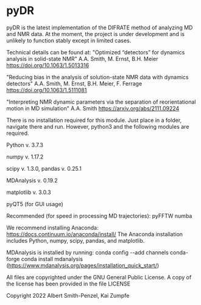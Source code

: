 # pyDR
pyDR is the latest implementation of the DIFRATE method of analyzing MD and NMR data. At the moment, the project is under development and is unlikely to function stably except in limited cases. 

Technical details can be found at:
"Optimized “detectors” for dynamics analysis in solid-state NMR"
A.A. Smith, M. Ernst, B.H. Meier
https://doi.org/10.1063/1.5013316

"Reducing bias in the analysis of solution-state NMR data with dynamics detectors"
A.A. Smith, M. Ernst, B.H. Meier, F. Ferrage
https://doi.org/10.1063/1.5111081

"Interpreting NMR dynamic parameters via the separation of reorientational motion in MD simulation"
A.A. Smith
https://arxiv.org/abs/2111.09224

There is no installation required for this module. Just place in a folder, navigate there and run. However, python3 and the following modules are required. 

Python v. 3.7.3

numpy v. 1.17.2

scipy v. 1.3.0,
pandas v. 0.25.1

MDAnalysis v. 0.19.2

matplotlib v. 3.0.3

pyQT5  (for GUI usage) 

Recommended (for speed in processing MD trajectories):
pyFFTW
numba

We recommend installing Anaconda: https://docs.continuum.io/anaconda/install/
The Anaconda installation includes Python, numpy, scipy, pandas, and matplotlib. 

MDAnalysis is installed by running:
conda config --add channels conda-forge
conda install mdanalysis
(https://www.mdanalysis.org/pages/installation_quick_start/)


All files are copyrighted under the GNU General Public License. A copy of the license has been provided in the file LICENSE


Copyright 2022 Albert Smith-Penzel, Kai Zumpfe

